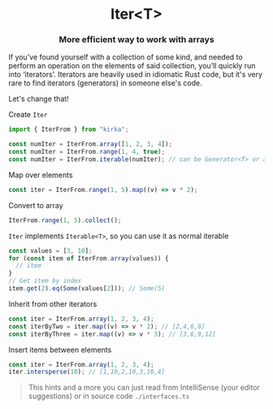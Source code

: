 <h1 align="center">Iter&lt;T&gt;</h1>
<h3 align="center">More efficient way to work with arrays</h3>

If you’ve found yourself with a collection of some kind, and needed to perform an operation on the elements of said collection, you’ll quickly run into ‘iterators’. Iterators are heavily used in idiomatic Rust code, but it's very rare to find iterators (generators) in someone else's code.

Let's change that!

Create `Iter`

```ts
import { IterFrom } from "kirka";

const numIter = IterFrom.array([1, 2, 3, 4]);
const numIter = IterFrom.range(1, 4, true);
const numIter = IterFrom.iterable(numIter); // can be Generator<T> or anything that implements Iterable<T>
```

Map over elements

```ts
const iter = IterFrom.range(1, 5).map((v) => v * 2);
```

Convert to array

```ts
IterFrom.range(1, 5).collect();
```

`Iter` implements `Iterable<T>`, so you can use it as normal iterable

```ts
const values = [3, 10];
for (const item of IterFrom.array(values)) {
  // item
}
// Get item by index
item.get(2).eq(Some(values[2])); // Some(5)
```

Inherit from other iterators

```ts
const iter = IterFrom.array(1, 2, 3, 4);
const iterByTwo = iter.map((v) => v * 2); // [2,4,6,8]
const iterByThree = iter.map((v) => v * 3); // [3,6,9,12]
```

Insert items between elements

```ts
const iter = IterFrom.array(1, 2, 3, 4);
iter.intersperse(10); // [1,10,2,10,3,10,4]
```

> This hints and a more you can just read from IntelliSense (your editor suggestions)
> or in source code `./interfaces.ts`
